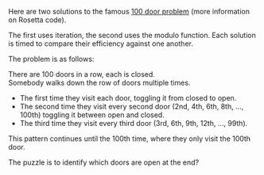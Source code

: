 Here are two solutions to the famous [100 door problem](https://rosettacode.org/wiki/100_doors) (more information on Rosetta code).

The first uses iteration, the second uses the modulo function.
Each solution is timed to compare their efficiency against one another.

The problem is as follows:

There are 100 doors in a row, each is closed.<br>
Somebody walks down the row of doors multiple times.<br>
- The first time they visit each door, toggling it from closed to open.<br>
- The second time they visit every second door (2nd, 4th, 6th, 8th, ..., 100th) toggling it between open and closed.<br>
- The third time they visit every third door (3rd, 6th, 9th, 12th, ..., 99th).

This pattern continues until the 100th time, where they only visit the 100th door.

The puzzle is to identify which doors are open at the end?
